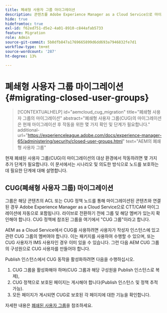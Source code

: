 ```yaml
---
title: 폐쇄형 사용자 그룹 마이그레이션
description: 콘텐츠를 Adobe Experience Manager as a Cloud Service으로 마이그레이션한 후 폐쇄된 사용자 그룹을 활성화하는 데 필요한 특수 고려 사항에 대해 알아봅니다.
hide: true
hidefromtoc: true
exl-id: f62ed751-d5e2-4a01-8910-c844afab5733
feature: Migration
role: Admin
source-git-commit: 5b0dfb847a1769665899d6dd693a7946832fe7d1
workflow-type: tm+mt
source-wordcount: '287'
ht-degree: 13%

---
```



# 폐쇄형 사용자 그룹 마이그레이션 {#migrating-closed-user-groups}

>[!CONTEXTUALHELP]
>id="aemcloud_cug_migration"
>title="폐쇄형 사용자 그룹의 마이그레이션"
>abstract="폐쇄형 사용자 그룹(CUG)의 마이그레이션은 현재 마이그레이션 후 작동을 위한 몇 가지 확인 및 단계가 필요합니다."
>additional-url="https://experienceleague.adobe.com/docs/experience-manager-65/administering/security/closed-user-groups.html" text="AEM의 폐쇄형 사용자 그룹"

현재 폐쇄된 사용자 그룹(CUG)이 마이그레이션의 대상 환경에서 작동하려면 몇 가지 추가 단계가 필요합니다. 이 문서에서는 시나리오 및 의도한 방식으로 노드를 보호하는 데 필요한 단계에 대해 설명합니다.

## CUG(폐쇄형 사용자 그룹) 마이그레이션

그룹은 해당 콘텐츠의 ACL 또는 CUG 정책 노드를 통해 마이그레이션된 콘텐츠와 연결된 경우 Adobe Experience Manager as a Cloud Service으로 CTT/CAM 마이그레이션에 자동으로 포함됩니다. 라이브로 전환하기 전에 그룹 및 해당 멤버가 있는지 확인해야 합니다. CUG 정책에 참조된 그룹을 여기에서 &quot;CUG 그룹&quot;이라고 합니다.

AEM as a Cloud Service에서 CUG를 사용하려면 사용자가 작성자 인스턴스에 있고 관련 CUG 그룹의 멤버여야 합니다.  이는 패키지를 사용하여 수행할 수 있으며, 또는 CUG 사용자가 IMS 사용자인 경우 이미 있을 수 있습니다.  그런 다음 AEM CUG 그룹의 구성원으로 CUG 사용자를 만들어야 합니다.

Publish 인스턴스에서 CUG 동작을 활성화하려면 다음을 수행하십시오.
1. CUG 그룹을 활성화해야 하며(CUG 그룹과 해당 구성원을 Publish 인스턴스로 복제),
1. CUG 정책으로 보호된 페이지는 게시해야 합니다(Publish 인스턴스 및 정책 추적 가능).
1. 모든 페이지가 게시되면 CUG로 보호된 각 페이지에 대한 기능을 확인합니다.

자세한 내용은 [폐쇄된 사용자 그룹](https://experienceleague.adobe.com/docs/experience-manager-65/administering/security/closed-user-groups.html)을 참조하세요.
